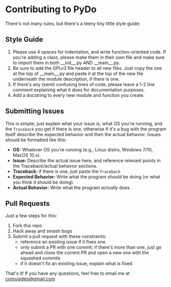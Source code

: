 # Contributing to PyDo

There's not many rules, but there's a teeny tiny little style guide:

## Style Guide
1. Please use 4 spaces for indentation, and write function-oriented code. If you're adding a class, please make them in their own file and make sure to import them in both \_\_init\_\_.py AND \_\_main\_\_.py.
2. Be sure to add the GPLv3 file header to all new files. Just copy the one at the top of \_\_main\_\_.py and paste it at the top of the new file underneath the module description, if there is one.
3. If there's any (semi) confusing lines of code, please leave a 1-2 line comment explaining what it does for documentation purposes.
4. Add a docstring to every new module and function you create.

## Submitting Issues
This is simple; just explain what your issue is, what OS you're running, and the `Traceback` you get if there is one, otherwise if it's a bug with the program itself describe the expected behavior and then the actual behavior. Issues should be formatted like this:

* __OS:__ Whatever OS you're running (e.g., Linux distro, Windows 7/10, MacOS 10.x).
* __Issue:__ Describe the actual issue here, and reference relevant points in the Traceback/actual behavior sections.
* __Traceback:__ if there is one, just paste the `Traceback`
* __Expected Behavior:__ Write what the program _should_ be doing (or what you think it should be doing).
* __Actual Behavior:__ Write what the program _actually_ does.

## Pull Requests
Just a few steps for this:

1. Fork this repo
2. Hack away and smash bugs
3. Submit a pull request with these constraints:
    * reference an existing issue if it fixes one
    * only submit a PR with one commit; if there's more than one, just go ahead and close the current PR and open a new one with the squashed commits
    * if it doesn't fix an existing issue, explain what is fixed

That's it! If you have any questions, feel free to email me at [conruggles@gmail.com](mailto:conruggles@gmail.com)